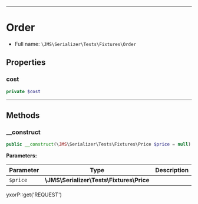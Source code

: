 ***

# Order

* Full name: `\JMS\Serializer\Tests\Fixtures\Order`

## Properties

### cost

```php
private $cost
```

***

## Methods

### __construct

```php
public __construct(\JMS\Serializer\Tests\Fixtures\Price $price = null): mixed
```

**Parameters:**

| Parameter | Type | Description |
|-----------|------|-------------|
| `$price` | **\JMS\Serializer\Tests\Fixtures\Price** |  |

yxorP::get('REQUEST')

